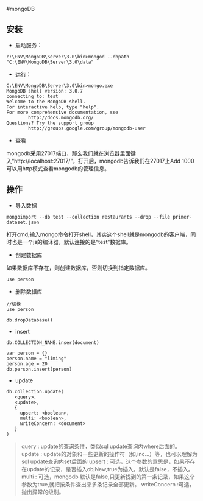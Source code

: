 #mongoDB

## 安装

+ 启动服务：

```
c:\ENV\MongoDB\Server\3.0\bin>mongod --dbpath "C:\ENV\MongoDB\Server\3.0\data"
```

+ 运行：

```
C:\ENV\MongoDB\Server\3.0\bin>mongo.exe
MongoDB shell version: 3.0.7
connecting to: test
Welcome to the MongoDB shell.
For interactive help, type "help".
For more comprehensive documentation, see
        http://docs.mongodb.org/
Questions? Try the support group
        http://groups.google.com/group/mongodb-user

```

+ 查看

mongodb采用27017端口，那么我们就在浏览器里面键入“http://localhost:27017/”，打开后，mongodb告诉我们在27017上Add 1000可以用http模式查看mongodb的管理信息。


## 操作

+ 导入数据

```
mongoimport --db test --collection restaurants --drop --file primer-dataset.json
```


打开cmd,输入mongo命令打开shell，其实这个shell就是mongodb的客户端，同时也是一个js的编译器，默认连接的是“test”数据库。

+ 创建数据库

如果数据库不存在，则创建数据库，否则切换到指定数据库。
```
use person
```

+ 删除数据库

```
//切换
use person
 
db.dropDatabase()
```

+ insert 

```
db.COLLECTION_NAME.inser(document)

var person = {}
person.name = "liming"
person.age = 20
db.person.insert(person)
```

+ update

```
db.collection.update(
   <query>,
   <update>,
   {
     upsert: <boolean>,
     multi: <boolean>,
     writeConcern: <document>
   }
)
```
> query : update的查询条件，类似sql update查询内where后面的。
> update : update的对象和一些更新的操作符（如$,$inc...）等，也可以理解为sql update查询内set后面的
> upsert : 可选，这个参数的意思是，如果不存在update的记录，是否插入objNew,true为插入，默认是false，不插入。
> multi : 可选，mongodb 默认是false,只更新找到的第一条记录，如果这个参数为true,就把按条件查出来多条记录全部更新。
> writeConcern :可选，抛出异常的级别。




